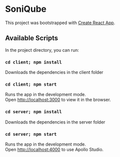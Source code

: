 # SoniQube

This project was bootstrapped with [Create React App](https://github.com/facebook/create-react-app).

## Available Scripts

In the project directory, you can run:

### `cd client; npm install`

Downloads the dependencies in the client folder

### `cd client; npm start`

Runs the app in the development mode.\
Open [http://localhost:3000](http://localhost:3000) to view it in the browser.

### `cd server; npm install`

Downloads the dependencies in the server folder

### `cd server; npm start`

Runs the app in the development mode.\
Open [http://localhost:4000](http://localhost:4000) to use Apollo Studio.
